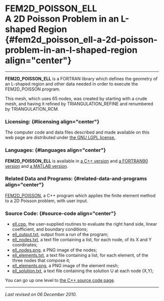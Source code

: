 FEM2D\_POISSON\_ELL\
A 2D Poisson Problem in an L-shaped Region {#fem2d_poisson_ell-a-2d-poisson-problem-in-an-l-shaped-region align="center"}
==========================================

------------------------------------------------------------------------

**FEM2D\_POISSON\_ELL** is a FORTRAN library which defines the geometry
of an L-shaped region and other data needed in order to execute the
FEM2D\_POISSON program.

This mesh, which uses 65 nodes, was created by starting with a crude
mesh, and having it refined by TRIANGULATION\_REFINE and renumbered by
TRIANGULATION\_RCM.

### Licensing: {#licensing align="center"}

The computer code and data files described and made available on this
web page are distributed under [the GNU LGPL
license.](../../txt/gnu_lgpl.txt)

### Languages: {#languages align="center"}

**FEM2D\_POISSON\_ELL** is available in [a C++
version](../../master/fem2d_poisson_ell/fem2d_poisson_ell.md) and [a
FORTRAN90 version](../../f_src/fem2d_poisson_ell/fem2d_poisson_ell.md)
and [a MATLAB
version](../../m_src/fem2d_poisson_ell/fem2d_poisson_ell.md).

### Related Data and Programs: {#related-data-and-programs align="center"}

[FEM2D\_POISSON](../../master/fem2d_poisson/fem2d_poisson.md), a C++
program which applies the finite element method to a 2D Poisson problem,
with user input.

### Source Code: {#source-code align="center"}

-   [ell.cpp](ell.cpp), the user-supplied routines to evaluate the right
    hand side, linear coefficient, and boundary conditions;
-   [ell\_output.txt](ell_output.txt), output from a run of the program;
-   [ell\_nodes.txt](ell_nodes.txt), a text file containing a list, for
    each node, of its X and Y coordinates;
-   [ell\_nodes.png](ell_nodes.png), a PNG image of the nodes;
-   [ell\_elements.txt](ell_elements.txt), a text file containing a
    list, for each element, of the three nodes that compose it;
-   [ell\_elements.png](ell_elements.png), a PNG image of the element
    mesh;
-   [ell\_solution.txt](ell_solution.txt), a text file containing the
    solution U at each node (X,Y);

You can go up one level to [the C++ source code page](../cpp_src.md).

------------------------------------------------------------------------

*Last revised on 06 December 2010.*
